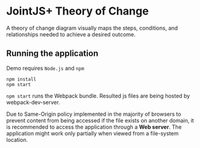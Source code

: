 # JointJS+ Theory of Change

A theory of change diagram visually maps the steps, conditions, and relationships needed to achieve a desired outcome.

## Running the application

Demo requires `Node.js` and `npm`

```
npm install
npm start
```

`npm start` runs the Webpack bundle. Resulted js files are being hosted by webpack-dev-server.

Due to Same-Origin policy implemented in the majority of browsers to prevent content from being accessed if the file exists on another domain, it is recommended to access the application through a **Web server**. The application might work only partially when viewed from a file-system location.


